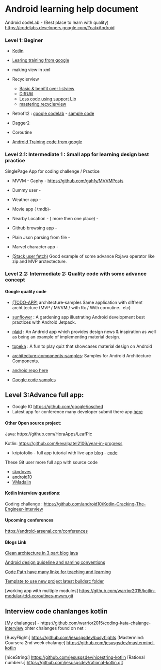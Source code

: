 # Android learning help document

Android codeLab - (Best place to learn with quality)
https://codelabs.developers.google.com/?cat=Android

### Level 1: Beginer 
* [Kotlin](https://developer.android.com/courses/kotlin-bootcamp/overview)
* [Learing training from google](https://developer.android.com/courses)
* making view in xml
* Recyclerview
  * [ Basic & benifit over listview](https://www.youtube.com/watch?v=LqBlYJTfLP4&t=297s)
  * [DiffUtil](https://android.jlelse.eu/smart-way-to-update-recyclerview-using-diffutil-345941a160e0) 
  * [Less code using support Lib](https://medium.com/@trionkidnapper/recyclerview-more-animations-with-less-code-using-support-library-listadapter-62e65126acdb)
  * [mastering recyclerview](https://www.youtube.com/watch?v=KhLVD6iiZQs)

* Retrofit2 : [ google codelab](https://codelabs.developers.google.com/codelabs/kotlin-android-training-internet-data/#0) -  [ sample code](https://github.com/google-developer-training/android-kotlin-fundamentals-apps/tree/master/MarsRealEstateNetwork) 
* Dagger2
* Coroutine

* [Android Training code from google](https://github.com/google-developer-training/android-kotlin-fundamentals-apps)

### Level 2.1: Intermediate 1 : Small app for learning design best practice


SinglePage App  for coding challenge / Practice

*  MVVM - Gaphy - https://github.com/gahfy/MVVMPosts

* Dummy user  - 

* Weather app - 

* Movie app ( tmdb)- 

* Nearby Location - ( more then one place) -

* Github browsing app - 

* Plain Json parsing from file - 

* Marvel character app - 

* [(Stack user fetch)](https://github.com/warrior2015/Kotlin-Rx-Stackoverflow-user-fetch) Good example of some advance Rxjava  operator like zip and MVP arctectecture.

### Level 2.2: Intermediate 2:  Quality code with some advance concept
#### Google quality code

* [(TODO-APP)](https://github.com/android/architecture-samples) architecture-samples 
Same application with diffrent archtitecture (MVP / MVVM / with Rx / With coroutine.. etc)

* [sunflower](https://github.com/android/sunflower) : A gardening app illustrating Android development best practices with Android Jetpack.

* [plaid](https://github.com/android/plaid) : An Android app which provides design news & inspiration as well as being an example of implementing material design.

* [topeka](https://github.com/android/topeka) : A fun to play quiz that showcases material design on Android

* [architecture-components-samples](https://github.com/android/architecture-components-samples): Samples for Android Architecture Components.

* [android repo here](https://github.com/android?utf8=%E2%9C%93&q=&type=&language=kotlin)
* [Google code samples](https://github.com/google-developer-training) 


## Level 3:Advance full app: 

* Google IO https://github.com/google/iosched
* Latest app for conference many developer submit there app [here](https://fosdem.org/2020/schedule/mobile/) 


#### Other Open source project:

Java:  https://github.com/HoraApps/LeafPic

Kotlin:
https://github.com/kevalpatel2106/year-in-progress 

* kriptofolio - full app tutorial with live app [blog](https://www.baruckis.com/android/kriptofolio-app-series/) - [code](https://github.com/baruckis/Kriptofolio) 




These Git user more full app with source code 
* [skydoves](https://github.com/skydoves?utf8=%E2%9C%93&tab=repositories&q=&type=source&language=kotlin)
* [android10](https://github.com/android10?utf8=%E2%9C%93&tab=repositories&q=&type=&language=kotlin)
* [VMadalin](https://github.com/VMadalin)

#### Kotlin Interview questions:
Coding challenge : https://github.com/android10/Kotlin-Cracking-The-Engineer-Interview

#### Upcoming conferences
https://android-arsenal.com/conferences



#### Blogs Link
[Clean archtecture in 3 part blog java](https://proandroiddev.com/clean-easy-new-how-to-architect-your-app-part-1-e439668a523d)

[Android design guideline and naming conventions](https://github.com/ribot/android-guidelines)

[Code Path have many linke for teaching and learning](https://guides.codepath.com/android/Home#getting-started)

[Template to use new project latest buildsrc folder](https://github.com/cortinico/kotlin-android-template)

[working app with multiple modules] https://github.com/warrior2015/kotlin-modular-tdd-coroutines-mvvm.git

## Interview code chanlanges kotlin
[My chalanges] - https://github.com/warrior2015/coding-kata-chalange-interview
ohter chalanges found on net :

[BusyFlight:] https://github.com/jesusgsdev/busyflights
[Mastermind: Coursera 2nd week chalange] https://github.com/jesusgsdev/mastermind-kotlin

[niceString:] https://github.com/jesusgsdev/nicestring-kotlin
[Rational numbers:] https://github.com/jesusgsdev/rational-kotlin.git





